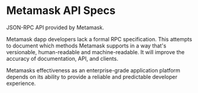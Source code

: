 # Metamask API Specs

JSON-RPC API provided by Metamask.

Metamask dapp developers lack a formal RPC specification. This attempts to document which methods Metamask supports in a way that's versionable, human-readable and machine-readable. It will improve the accuracy of documentation, API, and clients.

Metamasks effectiveness as an enterprise-grade application platform depends on its ability to provide a reliable and predictable developer experience.


